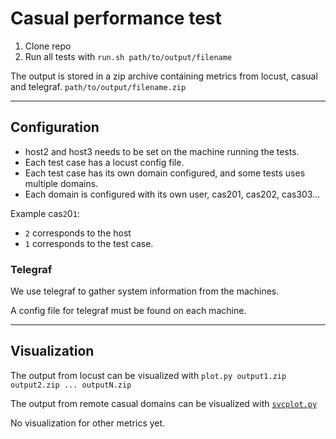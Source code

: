 # Casual performance test

1. Clone repo
2. Run all tests with `run.sh path/to/output/filename`

The output is stored in a zip archive containing metrics from locust, casual and telegraf.
`path/to/output/filename.zip`

---
## Configuration

- host2 and host3 needs to be set on the machine running the tests.
- Each test case has a locust config file.
- Each test case has its own domain configured, and some tests uses multiple domains.
- Each domain is configured with its own user, cas201, cas202, cas303...

Example cas`2`0`1`:
- `2` corresponds to the host
- `1` corresponds to the test case.

### Telegraf

We use telegraf to gather system information from the machines.

A config file for telegraf must be found on each machine.

---

## Visualization

The output from locust can be visualized with `plot.py output1.zip output2.zip ... outputN.zip`

The output from remote casual domains can be visualized with [`svcplot.py`](visualization/readme.md)

No visualization for other metrics yet.